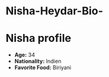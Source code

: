 # Nisha-Heydar-Bio-

# Nisha profile

- **Age:** 34
- **Nationality:** Indien
- **Favorite Food:** Biriyani
